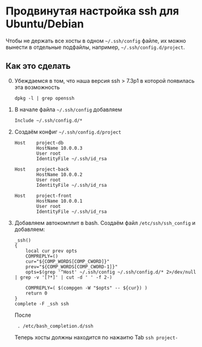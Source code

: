 # Продвинутая настройка ssh для Ubuntu/Debian

Чтобы не держать все хосты в одном `~/.ssh/config` файле, их можно вынести в отдельные подфайлы, например, `~/.ssh/config.d/project`.

## Как это сделать

0. Убеждаемся в том, что наша версия ssh > 7.3p1 в которой появилась эта возможность
    ```
    dpkg -l | grep openssh
    ```
1. В начале файла `~/.ssh/config` добавляем 
    ```
    Include ~/.ssh/config.d/*
    ```
2. Создаём конфиг `~/.ssh/config.d/project`
    ```
    Host    project-db
            HostName 10.0.0.3
            User root
            IdentityFile ~/.ssh/id_rsa

    Host    project-back
            HostName 10.0.0.2
            User root
            IdentityFile ~/.ssh/id_rsa

    Host    project-front
            HostName 10.0.0.1
            User root
            IdentityFile ~/.ssh/id_rsa
    ```            
3. Добавляем автокомплит в bash. Создаём файл `/etc/ssh/ssh_config` и добавляем:
    ```
    _ssh() 
    {
        local cur prev opts
        COMPREPLY=()
        cur="${COMP_WORDS[COMP_CWORD]}"
        prev="${COMP_WORDS[COMP_CWORD-1]}"
        opts=$(grep '^Host' ~/.ssh/config ~/.ssh/config.d/* 2>/dev/null | grep -v '[?*]' | cut -d ' ' -f 2-)

        COMPREPLY=( $(compgen -W "$opts" -- ${cur}) )
        return 0
    }
    complete -F _ssh ssh    
    ```
    После
    ```
     . /etc/bash_completion.d/ssh
    ```
    Теперь хосты должны находится по нажаитю Tab `ssh project-`
